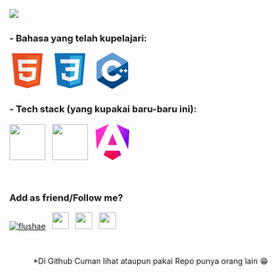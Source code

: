 <a href="https://git.io/typing-svg"><img src="https://readme-typing-svg.herokuapp.com?font=Tiny5&size=30&pause=2000&color=18F718&repeat=false&width=435&lines=%F0%9F%91%8B+Halo%2C+Aku+Aeroxflush" /></a>

### - Bahasa yang telah kupelajari:
<div>
  <img height="64" width="64" src="https://raw.githubusercontent.com/devicons/devicon/6910f0503efdd315c8f9b858234310c06e04d9c0/icons/html5/html5-original.svg" /> &nbsp;
  <img height="64" width="64" src="https://raw.githubusercontent.com/devicons/devicon/6910f0503efdd315c8f9b858234310c06e04d9c0/icons/css3/css3-original.svg" /> &nbsp;
  <img height="64" width="64" src="https://raw.githubusercontent.com/devicons/devicon/6910f0503efdd315c8f9b858234310c06e04d9c0/icons/cplusplus/cplusplus-original.svg" /> &nbsp;
</div>

### - Tech stack (yang kupakai baru-baru ini):
<p>
  <img height="64" width="64" src="https://github.com/devicons/devicon/raw/refs/tags/v2.16.0/icons/bootstrap/bootstrap-original.svg" /> &nbsp;
  <img height="64" width="64" src="https://raw.githubusercontent.com/devicons/devicon/refs/tags/v2.16.0/icons/visualstudio/visualstudio-plain.svg" /> &nbsp;
  <img height="64" width="64" src="https://raw.githubusercontent.com/devicons/devicon/refs/heads/master/icons/angular/angular-original.svg" />
</p>

&nbsp;
### Add as friend/Follow me?
<p>
  <a href="https://www.discordapp.com/users/574176914483445760" ><img height="30" width="30" src="https://discord.com/assets/3437c10597c1526c3dbd98c737c2bcae.svg" alt="flushae" ></a> &nbsp;
  <a href="https://steamcommunity.com/id/saucyrendang/" ><img height="30" width="30" src="https://static.wikia.nocookie.net/logopedia/images/5/56/Steam_Icon_2014.svg/revision/latest/scale-to-width-down/512?cb=20190826175003" ></a> &nbsp;
  <a href="https://open.spotify.com/user/31rti3haf32ud5p4xiwmmz7wwc3a" ><img height="30" width="30" src="https://www.freepnglogos.com/uploads/spotify-logo-png/file-spotify-logo-png-4.png"></a> &nbsp;
  <a href="https://www.reddit.com/user/Aeroxflush" ><img height="30" width="30" src="https://www.redditinc.com/assets/images/site/reddit-logo.png" ></a>
</p>

&nbsp;
<p align="center">*Di Github Cuman lihat ataupun pakai Repo punya orang lain 😁</p>
